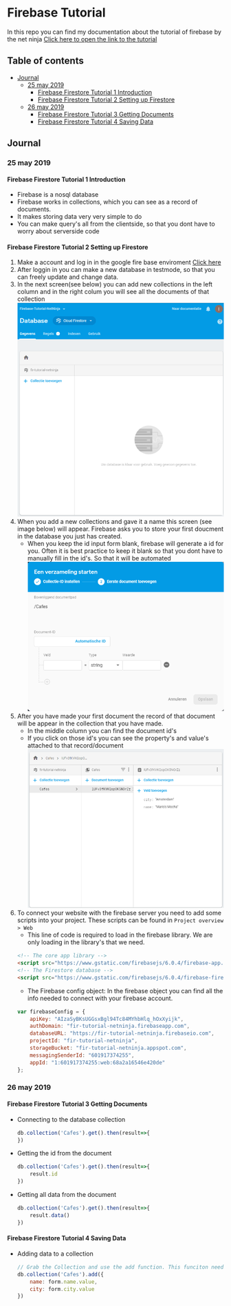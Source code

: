 # Firebase Tutorial
In this repo you can find my documentation about the tutorial of firebase by the net ninja
[Click here to open the link to the tutorial](https://www.youtube.com/watch?v=4d-gIPGzmK4)
## Table of contents
*   [Journal](#journal)
    * [25 may 2019](#25-may-2019)
        * [Firebase Firestore Tutorial 1 Introduction](#firebase-firestore-tutorial-1-introduction)
        * [Firebase Firestore Tutorial 2 Setting up Firestore](#firebase-firestore-tutorial-2-setting-up-firestore)
    * [26 may 2019](#26-may-2019)
        * [Firebase Firestore Tutorial 3 Getting Documents](#firebase-firestore-tutorial-3-getting-documents)
        * [Firebase Firestore Tutorial 4 Saving Data](#firebase-firestore-tutorial-4-saving-data)
## Journal
### 25 may 2019
#### Firebase Firestore Tutorial 1 Introduction
*   Firebase is a nosql database
*   Firebase works in collections, which you can see as a record of documents.
*   It makes storing data very very simple to do
*   You can make query's all from the clientside, so that you dont have to worry about serverside code
#### Firebase Firestore Tutorial 2 Setting up Firestore
1.  Make a account and log in in the google fire base enviroment [Click here](https://firebase.google.com)
2.  After loggin in you can make a new database in testmode, so that you can freely update and change data.
3.  In the next screen(see below) you can add new collections in the left column and in the right colum you will see all the documents of that collection
![Firestore Database](./images/readme/Firebase_Interface.png)
4.  When you add a new collections and gave it a name this screen (see image below) will appear. Firebase asks you to store your first doucment in the database you just has created.
    *   When you keep the id input form blank, firebase will generate a id for you. Often it is best practice to keep it blank so that you dont have to manually fill in the id's. So that it will be automated
![First Collection](./images/readme/add_data.png)
5.  After you have made your first document the record of that document will be appear in the collection that you have made.
    *   In the middle column you can find the document id's
    *   If you click on those id's you can see the property's and value's attached to that record/document
![First Collection](./images/readme/Identefire.png)
6.  To connect your website with the firebase server you need to add some scripts into your project. These scripts can be found in `Project overview > Web`
    *   This line of code is required to load in the firebase library. We are only loading in the library's that we need. 
    ```html
    <!-- The core app library -->
    <script src="https://www.gstatic.com/firebasejs/6.0.4/firebase-app.js"></script>
    <!-- The Firestore database -->
    <script src="https://www.gstatic.com/firebasejs/6.0.4/firebase-firestore.js"></script>
    ``` 
    *   The Firebase config object: In the firebase object you can find all the info needed to connect with your firebase account.
    ```js
    var firebaseConfig = {
        apiKey: "AIzaSyBKsUGGsxBgl94Tc84MYhbHlq_hOxXyijk",
        authDomain: "fir-tutorial-netninja.firebaseapp.com",
        databaseURL: "https://fir-tutorial-netninja.firebaseio.com",
        projectId: "fir-tutorial-netninja",
        storageBucket: "fir-tutorial-netninja.appspot.com",
        messagingSenderId: "601917374255",
        appId: "1:601917374255:web:68a2a16546e420de"
    };
    ```
### 26 may 2019
#### Firebase Firestore Tutorial 3 Getting Documents
*   Connecting to the database collection
    ```js
    db.collection('Cafes').get().then(result=>{    
    })
    ```
*   Getting the id from the document
    ```js
    db.collection('Cafes').get().then(result=>{
        result.id    
    })
    ```
*   Getting all data from the document
    ```js
    db.collection('Cafes').get().then(result=>{
        result.data()    
    })
    ```
#### Firebase Firestore Tutorial 4 Saving Data
*   Adding data to a collection
    ```js
    // Grab the Collection and use the add function. This funciton needs an object to save it in the collection
    db.collection('Cafes').add({
        name: form.name.value,
        city: form.city.value
    })
    ``` 
